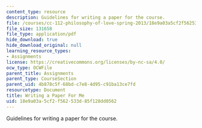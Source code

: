 ```yaml
---
content_type: resource
description: Guidelines for writing a paper for the course.
file: /courses/cc-112-philosophy-of-love-spring-2013/18e9a03a5cf2f562533d85f128dd0562_MITCC_112S13_WritingAPaper.pdf
file_size: 131658
file_type: application/pdf
hide_download: true
hide_download_original: null
learning_resource_types:
- Assignments
license: https://creativecommons.org/licenses/by-nc-sa/4.0/
ocw_type: OCWFile
parent_title: Assignments
parent_type: CourseSection
parent_uid: 4b878c5f-68bd-c7e8-4d95-c91ba13ce7fd
resourcetype: Document
title: Writing a Paper For Me
uid: 18e9a03a-5cf2-f562-533d-85f128dd0562
---
```

Guidelines for writing a paper for the course.